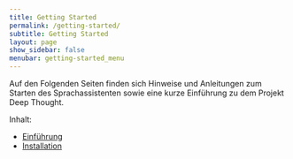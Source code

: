 ```yaml
---
title: Getting Started
permalink: /getting-started/
subtitle: Getting Started
layout: page
show_sidebar: false
menubar: getting-started_menu
---
```


Auf den Folgenden Seiten finden sich Hinweise und Anleitungen zum Starten des Sprachassistenten sowie eine kurze 
Einführung zu dem Projekt Deep Thought.

Inhalt:
* [Einführung](/getting-started/introduction)
* [Installation](/getting-started/installation)
